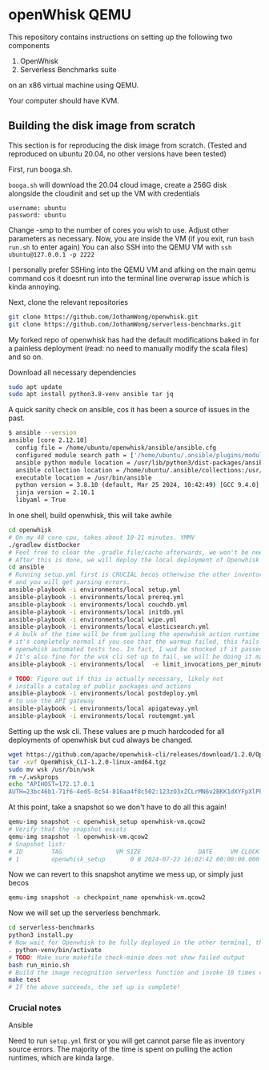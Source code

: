 # openWhisk QEMU

This repository contains instructions on setting up the following two components

1. OpenWhisk
2. Serverless Benchmarks suite

on an x86 virtual machine using QEMU.

Your computer should have KVM.

## Building the disk image from scratch

This section is for reproducing the disk image from scratch. (Tested and reproduced on ubuntu 20.04, no other versions have been tested)

First, run booga.sh.

`booga.sh` will download the 20.04 cloud image, create a 256G disk alongside the cloudinit and set up the VM with credentials

```
username: ubuntu
password: ubuntu
```

Change -smp to the number of cores you wish to use. Adjust other parameters as necessary.
Now, you are inside the VM (if you exit, run `bash run.sh` to enter again)
You can also SSH into the QEMU VM with `ssh ubuntu@127.0.0.1 -p 2222`

I personally prefer SSHing into the QEMU VM and afking on the main qemu command cos it doesnt run into
the terminal line overwrap issue which is kinda annoying.

Next, clone the relevant repositories

```bash
git clone https://github.com/JothamWong/openwhisk.git
git clone https://github.com/JothamWong/serverless-benchmarks.git
```

My forked repo of openwhisk has had the default modifications baked in for a painless deployment (read: no need to manually modify the scala files) and so on.

Download all necessary dependencies

```bash
sudo apt update
sudo apt install python3.8-venv ansible tar jq
```

A quick sanity check on ansible, cos it has been a source of issues in the past.
```bash 
$ ansible --version
ansible [core 2.12.10]
  config file = /home/ubuntu/openwhisk/ansible/ansible.cfg
  configured module search path = ['/home/ubuntu/.ansible/plugins/modules', '/usr/share/ansible/plugins/modules']
  ansible python module location = /usr/lib/python3/dist-packages/ansible
  ansible collection location = /home/ubuntu/.ansible/collections:/usr/share/ansible/collections
  executable location = /usr/bin/ansible
  python version = 3.8.10 (default, Mar 25 2024, 10:42:49) [GCC 9.4.0]
  jinja version = 2.10.1
  libyaml = True
```

In one shell, build openwhisk, this will take awhile

```bash
cd openwhisk
# On my 48 core cpu, takes about 10-21 minutes. YMMV
./gradlew distDocker
# Feel free to clear the .gradle file/cache afterwards, we won't be needing them anymore
# After this is done, we will deploy the local deployment of Openwhisk using ansible
cd ansible
# Running setup.yml first is CRUCIAL becos otherwise the other inventories wont be set up
# and you will get parsing errors.
ansible-playbook -i environments/local setup.yml
ansible-playbook -i environments/local prereq.yml
ansible-playbook -i environments/local couchdb.yml
ansible-playbook -i environments/local initdb.yml
ansible-playbook -i environments/local wipe.yml
ansible-playbook -i environments/local elasticsearch.yml
# A bulk of the time will be from pulling the openwhisk action runtime docker images
# it's completely normal if you see that the warmup failed, this fails on the official
# openwhisk automated tests too. In fact, I wud be shocked if it passed!
# It's also fine for the wsk cli set up to fail, we will be doing it manually
ansible-playbook -i environments/local  -e limit_invocations_per_minute=999999 -e limit_invocations_concurrent=999999 -e db_activation_backend=ElasticSearch openwhisk.yml

# TODO: Figure out if this is actually necessary, likely not
# installs a catalog of public packages and actions
ansible-playbook -i environments/local postdeploy.yml
# to use the API gateway
ansible-playbook -i environments/local apigateway.yml
ansible-playbook -i environments/local routemgmt.yml
```

Setting up the wsk cli. These values are p much hardcoded for all deployments of 
openwhisk but cud always be changed.
```bash
wget https://github.com/apache/openwhisk-cli/releases/download/1.2.0/OpenWhisk_CLI-1.2.0-linux-amd64.tgz
tar -xvf OpenWhisk_CLI-1.2.0-linux-amd64.tgz
sudo mv wsk /usr/bin/wsk
rm ~/.wskprops
echo "APIHOST=172.17.0.1
AUTH=23bc46b1-71f6-4ed5-8c54-816aa4f8c502:123zO3xZCLrMN6v2BKK1dXYFpXlPkccOFqm12CdAsMgRU4VrNZ9lyGVCGuMDGIwP" > ~/.wskprops
```

At this point, take a snapshot so we don't have to do all this again!

```bash
qemu-img snapshot -c openwhisk_setup openwhisk-vm.qcow2
# Verify that the snapshot exists
qemu-img snapshot -l openwhisk-vm.qcow2
# Snapshot list:
# ID        TAG               VM SIZE                DATE     VM CLOCK     ICOUNT
# 1         openwhisk_setup       0 B 2024-07-22 16:02:42 00:00:00.000          0
```

Now we can revert to this snapshot anytime we mess up, or simply just becos

```bash
qemu-img snapshot -a checkpoint_name openwhisk-vm.qcow2
```

Now we will set up the serverless benchmark.

```bash
cd serverless-benchmarks
python3 install.py
# Now wait for Openwhisk to be fully deployed in the other terminal, then proceed
. python-venv/bin/activate
# TODO: Make sure makefile check-minio does not show failed output
bash run_minio.sh
# Build the image recognition serverless function and invoke 10 times closed loop
make test
# If the above succeeds, the set up is complete!
```

### Crucial notes

Ansible

Need to run `setup.yml` first or you will get cannot parse file as inventory source errors.
The majority of the time is spent on pulling the action runtimes, which are kinda large.
